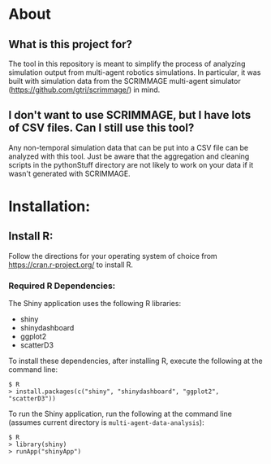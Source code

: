 # About

## What is this project for?
The tool in this repository is meant to simplify the process of analyzing 
simulation output from multi-agent robotics simulations.
In particular, it was built with simulation data from the SCRIMMAGE multi-agent 
simulator (https://github.com/gtri/scrimmage/) in mind.

## I don't want to use SCRIMMAGE, but I have lots of CSV files. Can I still use this tool?
Any non-temporal simulation data that can be put into a CSV file can be
analyzed with this tool.
Just be aware that the aggregation and cleaning scripts in the pythonStuff
directory are not likely to work on your data if it wasn't generated with
SCRIMMAGE.


# Installation:

## Install R:
Follow the directions for your operating system of choice from
https://cran.r-project.org/ to install R.

### Required R Dependencies:
The Shiny application uses the following R libraries:
* shiny
* shinydashboard
* ggplot2
* scatterD3

To install these dependencies, after installing R, execute the following at
the command line:

    $ R
    > install.packages(c("shiny", "shinydashboard", "ggplot2", "scatterD3"))



To run the Shiny application, run the following at the command line (assumes
current directory is `multi-agent-data-analysis`):

    $ R
    > library(shiny)
    > runApp("shinyApp")











